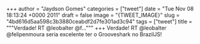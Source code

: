 
+++
author = "Jaydson Gomes"
categories = ["tweet"]
date = "Tue Nov 08 18:13:24 +0000 2011"
draft = false
image = "{TWEET_IMAGE}"
slug = "4bd616d5aa598c3b3880ceabdf2d7fe301ad3c94"
tags = ["tweet"]
title = """Verdade! RT @leobalter @f..."""
+++
Verdade! RT @leobalter @felipenmoura seria excelente ter o Grooveshark no BrazilJS!
